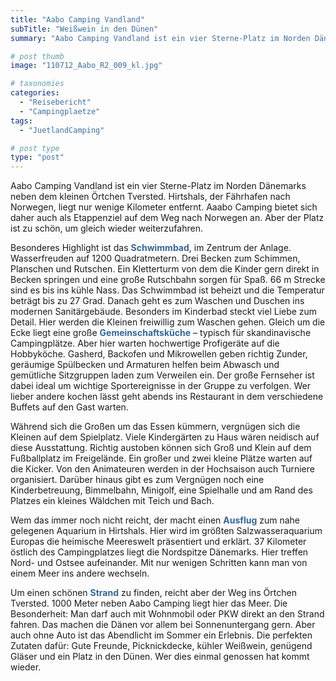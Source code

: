 ```yaml
---
title: "Aabo Camping Vandland"
subTitle: "Weißwein in den Dünen"
summary: "Aabo Camping Vandland ist ein vier Sterne-Platz im Norden Dänemarks neben dem kleinen Örtchen Tversted. Hirtshals, der Fährhafen nach Norwegen, liegt nur wenige Kilometer entfernt. Aaabo Camping bietet sich daher auch als Etappenziel auf dem Weg nach Norwegen an. Aber der Platz ist zu schön, um gleich wieder weiterzufahren.}"

# post thumb
image: "110712_Aabo_R2_009_kl.jpg"

# taxonomies
categories: 
  - "Reisebericht"
  - "Campingplaetze"
tags:
  - "JuetlandCamping"

# post type
type: "post"
---
```


Aabo Camping Vandland ist ein vier Sterne-Platz im Norden Dänemarks neben dem kleinen Örtchen Tversted. Hirtshals, der Fährhafen nach Norwegen, liegt nur wenige Kilometer entfernt. Aaabo Camping bietet sich daher auch als Etappenziel auf dem Weg nach Norwegen an. Aber der Platz ist zu schön, um gleich wieder weiterzufahren.  

 Besonderes Highlight ist das <span style="color: #336699">**Schwimmbad**</span>, im Zentrum der Anlage. Wasserfreuden auf 1200 Quadratmetern. Drei Becken zum Schimmen, Planschen und Rutschen. Ein Kletterturm von dem die Kinder gern direkt in Becken springen und eine große Rutschbahn sorgen für Spaß. 66 m Strecke sind es bis ins kühle Nass. Das Schwimmbad ist beheizt und die Temperatur beträgt bis zu 27 Grad. Danach geht es zum Waschen und Duschen ins modernen Sanitärgebäude. Besonders im Kinderbad steckt viel Liebe zum Detail. Hier werden die Kleinen freiwillig zum Waschen gehen. Gleich um die Ecke liegt eine große <span style="color: #336699">**Gemeinschaftsküche**</span> – typisch für skandinavische Campingplätze. Aber hier warten hochwertige Profigeräte auf die Hobbyköche. Gasherd, Backofen und Mikrowellen geben richtig Zunder, geräumige Spülbecken und Armaturen helfen beim Abwasch und gemütliche Sitzgruppen laden zum Verweilen ein. Der große Fernseher ist dabei ideal um wichtige Sportereignisse in der Gruppe zu verfolgen. Wer lieber andere kochen lässt geht abends ins Restaurant in dem verschiedene Buffets auf den Gast warten.  

 Während sich die Großen um das Essen kümmern, vergnügen sich die Kleinen auf dem Spielplatz. Viele Kindergärten zu Haus wären neidisch auf diese Ausstattung. Richtig austoben können sich Groß und Klein auf dem Fußballplatz im Freigelände. Ein großer und zwei kleine Plätze warten auf die Kicker. Von den Animateuren werden in der Hochsaison auch Turniere organisiert. Darüber hinaus gibt es zum Vergnügen noch eine Kinderbetreuung, Bimmelbahn, Minigolf, eine Spielhalle und am Rand des Platzes ein kleines Wäldchen mit Teich und Bach.  

 Wem das immer noch nicht reicht, der macht einen<span style="color: #336699"> **Ausflug** </span>zum nahe gelegenen Aquarium in Hirtshals. Hier wird im größten Salzwasseraquarium Europas die heimische Meereswelt präsentiert und erklärt. 37 Kilometer östlich des Campingplatzes liegt die Nordspitze Dänemarks. Hier treffen Nord- und Ostsee aufeinander. Mit nur wenigen Schritten kann man von einem Meer ins andere wechseln.  

 Um einen schönen <span style="color: #336699">**Strand**</span> zu finden, reicht aber der Weg ins Örtchen Tversted. 1000 Meter neben Aabo Camping liegt hier das Meer. Die Besonderheit: Man darf auch mit Wohnmobil oder PKW direkt an den Strand fahren. Das machen die Dänen vor allem bei Sonnenuntergang gern. Aber auch ohne Auto ist das Abendlicht im Sommer ein Erlebnis. Die perfekten Zutaten dafür: Gute Freunde, Picknickdecke, kühler Weißwein, genügend Gläser und ein Platz in den Dünen. Wer dies einmal genossen hat kommt wieder.